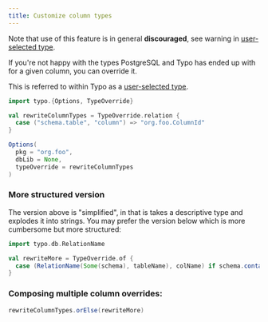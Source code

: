 ```yaml
---
title: Customize column types
---
```


Note that use of this feature is in general **discouraged**, 
see warning in [user-selected type](../type-safety/user-selected-types.md).

If you're not happy with the types PostgreSQL and Typo has ended up with for a given column, you can override it.

This is referred to within Typo as a [user-selected type](../type-safety/user-selected-types.md).



```scala mdoc:silent
import typo.{Options, TypeOverride}

val rewriteColumnTypes = TypeOverride.relation {
  case ("schema.table", "column") => "org.foo.ColumnId"
}

Options(
  pkg = "org.foo",
  dbLib = None,
  typeOverride = rewriteColumnTypes
)
```

### More structured version

The version above is "simplified", in that is takes a descriptive type and explodes it into strings.
You may prefer the version below which is more cumbersome but more structured:

```scala mdoc:silent
import typo.db.RelationName

val rewriteMore = TypeOverride.of { 
  case (RelationName(Some(schema), tableName), colName) if schema.contains("foo") && colName.value.startsWith("foo") => "org.foo.Bar" 
}
```

### Composing multiple column overrides:

```scala mdoc:silent
rewriteColumnTypes.orElse(rewriteMore)
```
